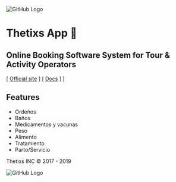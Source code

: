 ![GitHub Logo](http://www.gesgan.com.ve/128x128.gif)

# Thetixs App :rocket: 

## Online Booking Software System for Tour & Activity Operators


 [ [Official site](http://www.gesgan.com.ve) ] 
 [ [Docs](http://www.gesgan.com.ve/web/#/app/docs) ]
 ]

## Features
- Ordeños
- Baños
- Medicamentos y vacunas
- Peso
- Alimento
- Tratamiento
- Parto/Servicio

Thetixs INC © 2017 - 2019


![GitHub Logo](http://www.gesgan.com.ve/128x128.gif)


